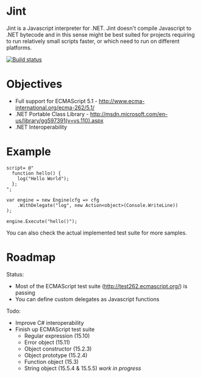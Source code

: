 # Jint

Jint is a Javascript interpreter for .NET. Jint doesn't compile Javascript to .NET bytecode and in this sense might be best suited for projects requiring to run relatively small scripts faster, or which need to run on different platforms.

[![Build status](https://ci.appveyor.com/api/projects/status?id=c84b8rdswh2w4744)](https://ci.appveyor.com/project/jint)

# Objectives

- Full support for ECMAScript 5.1 - http://www.ecma-international.org/ecma-262/5.1/
- .NET Portable Class Library - http://msdn.microsoft.com/en-us/library/gg597391(v=vs.110).aspx
- .NET Interoperability 

# Example


    script= @"
      function hello() { 
        log("Hello World");
      };
    ";
  
    var engine = new Engine(cfg => cfg
        .WithDelegate("log", new Action<object>(Console.WriteLine))
    );
    
    engine.Execute("hello()");


You can also check the actual implemented test suite for more samples.

# Roadmap

Status:

- Most of the ECMAScript test suite (http://test262.ecmascript.org/) is passing 
- You can define custom delegates as Javascript functions

Todo:

- Improve C# interoperability
- Finish up ECMAScript test suite
  - Regular expression (15.10)
  -	Error object (15.11)
  -	Object constructor (15.2.3)
  -	Object prototype (15.2.4)
  -	Function object (15.3)
  -	String object (15.5.4 & 15.5.5) _work in progress_
  

